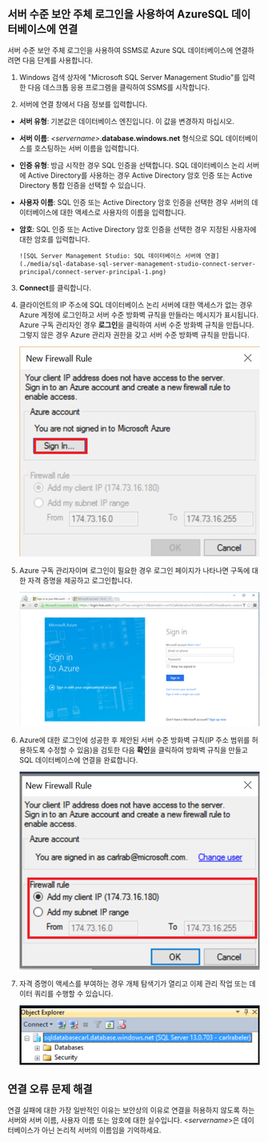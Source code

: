 ## 서버 수준 보안 주체 로그인을 사용하여 AzureSQL 데이터베이스에 연결

서버 수준 보안 주체 로그인을 사용하여 SSMS로 Azure SQL 데이터베이스에 연결하려면 다음 단계를 사용합니다.

1. Windows 검색 상자에 "Microsoft SQL Server Management Studio"를 입력한 다음 데스크톱 응용 프로그램을 클릭하여 SSMS를 시작합니다.

2. 서버에 연결 창에서 다음 정보를 입력합니다.

 - **서버 유형**: 기본값은 데이터베이스 엔진입니다. 이 값을 변경하지 마십시오.
 - **서버 이름**: *&lt;servername>*.**database.windows.net** 형식으로 SQL 데이터베이스를 호스팅하는 서버 이름을 입력합니다.
 - **인증 유형**: 방금 시작한 경우 SQL 인증을 선택합니다. SQL 데이터베이스 논리 서버에 Active Directory를 사용하는 경우 Active Directory 암호 인증 또는 Active Directory 통합 인증을 선택할 수 있습니다.
 - **사용자 이름**: SQL 인증 또는 Active Directory 암호 인증을 선택한 경우 서버의 데이터베이스에 대한 액세스로 사용자의 이름을 입력합니다.
 - **암호**: SQL 인증 또는 Active Directory 암호 인증을 선택한 경우 지정된 사용자에 대한 암호를 입력합니다.
   
       ![SQL Server Management Studio: SQL 데이터베이스 서버에 연결](./media/sql-database-sql-server-management-studio-connect-server-principal/connect-server-principal-1.png)

3. **Connect**를 클릭합니다.
 
4. 클라이언트의 IP 주소에 SQL 데이터베이스 논리 서버에 대한 액세스가 없는 경우 Azure 계정에 로그인하고 서버 수준 방화벽 규칙을 만들라는 메시지가 표시됩니다. Azure 구독 관리자인 경우 **로그인**을 클릭하여 서버 수준 방화벽 규칙을 만듭니다. 그렇지 않은 경우 Azure 관리자 권한을 갖고 서버 수준 방화벽 규칙을 만듭니다.
 
      ![SQL Server Management Studio: SQL 데이터베이스 서버에 연결](./media/sql-database-sql-server-management-studio-connect-server-principal/connect-server-principal-2.png)
 
1. Azure 구독 관리자이며 로그인이 필요한 경우 로그인 페이지가 나타나면 구독에 대한 자격 증명을 제공하고 로그인합니다.

      ![로그인](./media/sql-database-sql-server-management-studio-connect-server-principal/connect-server-principal-3.png)
 
1. Azure에 대한 로그인에 성공한 후 제안된 서버 수준 방화벽 규칙(IP 주소 범위를 허용하도록 수정할 수 있음)을 검토한 다음 **확인**을 클릭하여 방화벽 규칙을 만들고 SQL 데이터베이스에 연결을 완료합니다.
 
      ![새 서버 수준 방화벽](./media/sql-database-sql-server-management-studio-connect-server-principal/connect-server-principal-4.png)
 
5. 자격 증명이 액세스를 부여하는 경우 개체 탐색기가 열리고 이제 관리 작업 또는 데이터 쿼리를 수행할 수 있습니다.
 
     ![새 서버 수준 방화벽](./media/sql-database-sql-server-management-studio-connect-server-principal/connect-server-principal-5.png)
 
     
 ## 연결 오류 문제 해결

연결 실패에 대한 가장 일반적인 이유는 보안상의 이유로 연결을 허용하지 않도록 하는 서버와 서버 이름, 사용자 이름 또는 암호에 대한 실수입니다. <*servername*>은 데이터베이스가 아닌 논리적 서버의 이름임을 기억하세요.

<!---HONumber=AcomDC_0420_2016-->